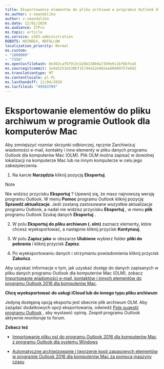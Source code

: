 ```yaml
---
title: Eksportowanie elementów do pliku archiwum w programie Outlook dla komputerów Mac
ms.author: v-smandalika
author: v-smandalika
ms.date: 12/01/2020
ms.audience: ITPro
ms.topic: article
ms.service: o365-administration
ROBOTS: NOINDEX, NOFOLLOW
localization_priority: Normal
ms.custom:
- "1800009"
- "7350"
ms.openlocfilehash: 8e363cafbf913cb26b130b9a73d9e9c1bf8bfea5
ms.sourcegitcommit: 2e4a5153e530bf15744a52e982eeb0d99757e9d2
ms.translationtype: MT
ms.contentlocale: pl-PL
ms.lasthandoff: 12/04/2020
ms.locfileid: "49583709"
---
```

# <a name="export-items-to-an-archive-file-in-outlook-for-mac"></a>Eksportowanie elementów do pliku archiwum w programie Outlook dla komputerów Mac

Aby zmniejszyć rozmiar skrzynki odbiorczej, ręcznie Zarchiwizuj wiadomości e-mail, kontakty i inne elementy w pliku danych programu Outlook dla komputerów Mac (OLM). Plik OLM można zapisać w dowolnej lokalizacji na komputerze Mac lub na innym komputerze w celu jego zabezpieczenia.

1. Na karcie **Narzędzia** kliknij pozycję **Eksportuj**.

> [!NOTE]
> Nie widzisz przycisku **Eksportuj** ? Upewnij się, że masz najnowszą wersję programu Outlook. W menu **Pomoc** programu Outlook kliknij pozycję **Sprawdź aktualizacje**. Jeśli zostaną zastosowane wszystkie aktualizacje programu Outlook, a nadal nie widzisz przycisku **Eksportuj** , w menu **plik** programu Outlook Szukaj danych **Eksportuj** .

2. W polu **Eksportuj do pliku archiwum (. olm)** zaznacz elementy, które chcesz wyeksportować, a następnie kliknij przycisk **Kontynuuj**.

3. W polu **Zapisz jako** w obszarze **Ulubione** wybierz folder **pliki do pobrania** i kliknij przycisk **Zapisz**.

4. Po wyeksportowaniu danych i otrzymaniu powiadomienia kliknij przycisk **Zakończ**.

Aby uzyskać informacje o tym, jak uzyskać dostęp do danych zapisanych w pliku danych programu Outlook dla komputerów Mac (OLM), zobacz [Importowanie wiadomości e-mail, kontaktów i innych elementów do programu Outlook 2016 dla komputerów Mac](https://support.microsoft.com/office/import-and-export-outlook-email-contacts-and-calendar-92577192-3881-4502-b79d-c3bbada6c8ef#ID0EAACAAA=macOS).

**Chcę wyeksportować do usługi iCloud lub do innego typu pliku archiwum**

Jedyną dostępną opcją eksportu jest obecnie plik archiwum OLM. Aby zażądać dodatkowych opcji eksportowania, odwiedź [Pole sugestii programu Outlook](https://outlook.uservoice.com/) , aby wystawić opinię. Zespół programu Outlook aktywnie monitoruje to forum.

**Zobacz też**

- [Importowanie pliku pst do programu Outlook 2016 dla komputerów Mac z programu Outlook dla systemu Windows](https://support.microsoft.com/office/import-a-pst-file-into-outlook-for-mac-from-outlook-for-windows-b4a6a1d6-94bb-4c85-a4fc-a83dc690e18c)

- [Automatyczne archiwizowanie i tworzenie kopii zapasowych elementów w programie Outlook 2016 dla komputerów Mac za pomocą maszyny czasu](https://support.microsoft.com/office/automatically-archive-or-back-up-outlook-for-mac-items-441fcce5-2262-4b64-ac8c-fa949df989f5)
